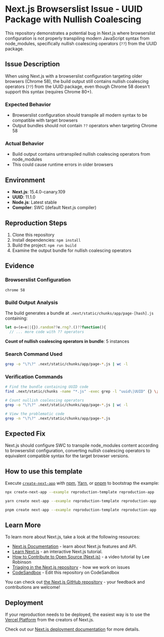 # Next.js Browserslist Issue - UUID Package with Nullish Coalescing

This repository demonstrates a potential bug in Next.js where browserslist configuration is not properly transpiling modern JavaScript syntax from node_modules, specifically nullish coalescing operators (`??`) from the UUID package.

## Issue Description

When using Next.js with a browserslist configuration targeting older browsers (Chrome 58), the build output still contains nullish coalescing operators (`??`) from the UUID package, even though Chrome 58 doesn't support this syntax (requires Chrome 80+).

### Expected Behavior
- Browserslist configuration should transpile all modern syntax to be compatible with target browsers
- Output bundles should not contain `??` operators when targeting Chrome 58

### Actual Behavior
- Build output contains untranspiled nullish coalescing operators from node_modules
- This could cause runtime errors in older browsers

## Environment

- **Next.js**: 15.4.0-canary.109
- **UUID**: 11.1.0  
- **Node.js**: Latest stable
- **Compiler**: SWC (default Next.js compiler)

## Reproduction Steps

1. Clone this repository
2. Install dependencies: `npm install`
3. Build the project: `npm run build`
4. Examine the output bundle for nullish coalescing operators

## Evidence

### Browserslist Configuration
```
chrome 58
```

### Build Output Analysis
The build generates a bundle at `.next/static/chunks/app/page-[hash].js` containing:

```javascript
let o=(e=e||{}).random??e.rng?.()??function(){
  // ... more code with ?? operators
```

**Count of nullish coalescing operators in bundle**: 5 instances

### Search Command Used
```bash
grep -o "\?\?" .next/static/chunks/app/page-*.js | wc -l
```

### Verification Commands
```bash
# Find the bundle containing UUID code
find .next/static/chunks -name "*.js" -exec grep -l "uuid\|UUID" {} \;

# Count nullish coalescing operators
grep -o "\?\?" .next/static/chunks/app/page-*.js | wc -l

# View the problematic code
grep -n "\?\?" .next/static/chunks/app/page-*.js
```

## Expected Fix

Next.js should configure SWC to transpile node_modules content according to browserslist configuration, converting nullish coalescing operators to equivalent compatible syntax for the target browser versions.

## How to use this template

Execute [`create-next-app`](https://github.com/vercel/next.js/tree/canary/packages/create-next-app) with [npm](https://docs.npmjs.com/cli/init), [Yarn](https://yarnpkg.com/lang/en/docs/cli/create/), or [pnpm](https://pnpm.io) to bootstrap the example:

```bash
npx create-next-app --example reproduction-template reproduction-app
```

```bash
yarn create next-app --example reproduction-template reproduction-app
```

```bash
pnpm create next-app --example reproduction-template reproduction-app
```

## Learn More

To learn more about Next.js, take a look at the following resources:

- [Next.js Documentation](https://nextjs.org/docs) - learn about Next.js features and API.
- [Learn Next.js](https://nextjs.org/learn) - an interactive Next.js tutorial.
- [How to Contribute to Open Source (Next.js)](https://www.youtube.com/watch?v=cuoNzXFLitc) - a video tutorial by Lee Robinson
- [Triaging in the Next.js repository](https://github.com/vercel/next.js/blob/canary/contributing.md#triaging) - how we work on issues
- [CodeSandbox](https://codesandbox.io/s/github/vercel/next.js/tree/canary/examples/reproduction-template) - Edit this repository on CodeSandbox

You can check out [the Next.js GitHub repository](https://github.com/vercel/next.js/) - your feedback and contributions are welcome!

## Deployment

If your reproduction needs to be deployed, the easiest way is to use the [Vercel Platform](https://vercel.com/new?utm_medium=default-template&filter=next.js&utm_source=create-next-app&utm_campaign=create-next-app-readme) from the creators of Next.js.

Check out our [Next.js deployment documentation](https://nextjs.org/docs/app/building-your-application/deploying) for more details.

